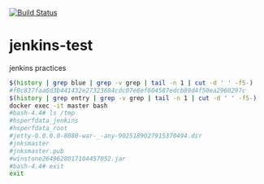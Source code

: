 <!-- [![Jenkins Test](https://img.shields.io/badge/test-passing-brightgreen.svg)](http://hoooober1.mylabserver.com:8080/blue/organizations/jenkins/gittest/activity)
[![build record](https://img.shields.io/badge/latest%20build-2018%2F4%2F29-pink.svg)]() -->

<!-- [![Build Status](http://54.254.136.246:8080/buildStatus/icon?job=gittest)](http://54.254.136.246:8080/job/gittest/) -->
[![Build Status](http://52.221.250.0:8080/buildStatus/icon?job=ghprbhook)](http://52.221.250.0:8080/job/ghprbhook/)

# jenkins-test
jenkins practices


```bash
$(history | grep blue | grep -v grep | tail -n 1 | cut -d ' ' -f5-)
#f0c837faa6d3b441432e27323684cdc07e8ef604587edcb89d4f50ea2960297c
$(history | grep entry | grep -v grep | tail -n 1 | cut -d ' ' -f5-)
docker exec -it master bash
#bash-4.4# ls /tmp
#hsperfdata_jenkins
#hsperfdata_root
#jetty-0.0.0.0-8080-war-_-any-9025189027915370494.dir
#jnksmaster
#jnksmaster.pub
#winstone2649628017104457052.jar
#bash-4.4# exit
exit
```

